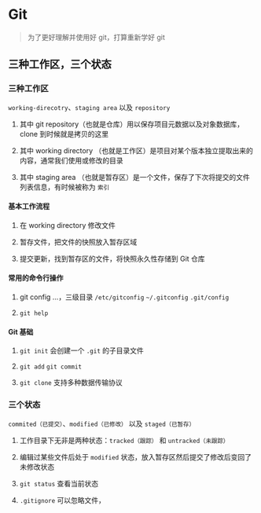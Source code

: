 # Git

> 为了更好理解并使用好 git，打算重新学好 git

## 三种工作区，三个状态

### 三种工作区

`working-direcotry`、`staging area` 以及 `repository`

1. 其中 git repository（也就是仓库）用以保存项目元数据以及对象数据库，clone 到时候就是拷贝的这里

2. 其中 working directory （也就是工作区）是项目对某个版本独立提取出来的内容，通常我们使用或修改的目录

3. 其中 staging area （也就是暂存区）是一个文件，保存了下次将提交的文件列表信息，有时候被称为 `索引`

#### 基本工作流程

1. 在 working directory 修改文件

2. 暂存文件，把文件的快照放入暂存区域

3. 提交更新，找到暂存区的文件，将快照永久性存储到 Git 仓库

#### 常用的命令行操作

1. git config ...，三级目录 `/etc/gitconfig` `~/.gitconfig` `.git/config`

2. `git help`

#### Git 基础

1. `git init` 会创建一个 `.git` 的子目录文件

2. `git add` `git commit` 

3. `git clone` 支持多种数据传输协议

### 三个状态

`commited（已提交）`、`modified（已修改）` 以及 `staged（已暂存）`

1. 工作目录下无非是两种状态：`tracked（跟踪）` 和 `untracked（未跟踪）`

2. 编辑过某些文件后处于 `modified` 状态，放入暂存区然后提交了修改后变回了未修改状态

3. `git status` 查看当前状态

4. `.gitignore` 可以忽略文件，


